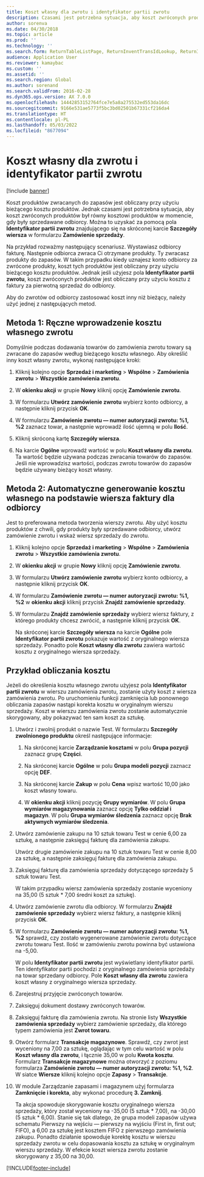 ```yaml
---
title: Koszt własny dla zwrotu i identyfikator partii zwrotu
description: Czasami jest potrzebna sytuacja, aby koszt zwróconych produktów był równy kosztowi produktów w momencie, gdy były sprzedawane odbiorcy. Można to uzyskać za pomocą ustawienia **Identyfikator partii zwrotu**.
author: sorenva
ms.date: 04/30/2018
ms.topic: article
ms.prod: ''
ms.technology: ''
ms.search.form: ReturnTableListPage, ReturnInventTransIdLookup, ReturnItemNumLookup
audience: Application User
ms.reviewer: kamaybac
ms.custom: ''
ms.assetid: ''
ms.search.region: Global
ms.author: sorenand
ms.search.validFrom: 2016-02-28
ms.dyn365.ops.version: AX 7.0.0
ms.openlocfilehash: 14442853152764fce7e5a8a275532ed553da16dc
ms.sourcegitcommit: 9166e531ae5773f5bc3bd02501b67331cf216da4
ms.translationtype: HT
ms.contentlocale: pl-PL
ms.lasthandoff: 05/03/2022
ms.locfileid: "8677094"
---
```

# <a name="return-cost-price-and-return-lot-id"></a>Koszt własny dla zwrotu i identyfikator partii zwrotu        

[!include [banner](../includes/banner.md)]



Koszt produktów zwracanych do zapasów jest obliczany przy użyciu bieżącego kosztu produktów. Jednak czasami jest potrzebna sytuacja, aby koszt zwróconych produktów był równy kosztowi produktów w momencie, gdy były sprzedawane odbiorcy. Można to uzyskać za pomocą pola **Identyfikator partii zwrotu** znajdującego się na skróconej karcie **Szczegóły wiersza** w formularzu **Zamówienie sprzedaży**.

Na przykład rozważmy następujący scenariusz. Wystawiasz odbiorcy fakturę. Następnie odbiorca zwraca Ci otrzymane produkty. Ty zwracasz produkty do zapasów. W takim przypadku kiedy uznajesz konto odbiorcy za zwrócone produkty, koszt tych produktów jest obliczany przy użyciu bieżącego kosztu produktów. Jednak jeśli użyjesz pola **Identyfikator partii zwrotu**, koszt zwróconych produktów jest obliczany przy użyciu kosztu z faktury za pierwotną sprzedaż do odbiorcy.

Aby do zwrotów od odbiorcy zastosować koszt inny niż bieżący, należy użyć jednej z następujących metod.

## <a name="method-1-manually-enter-the-return-cost-price"></a>Metoda 1: Ręczne wprowadzenie kosztu własnego zwrotu

Domyślnie podczas dodawania towarów do zamówienia zwrotu towary są zwracane do zapasów według bieżącego kosztu własnego. Aby określić inny koszt własny zwrotu, wykonaj następujące kroki:

1.  Kliknij kolejno opcje **Sprzedaż i marketing** \> **Wspólne** \> **Zamówienia zwrotu** \> **Wszystkie zamówienia zwrotu**.

2.  W **okienku akcji** w grupie **Nowy** kliknij opcję **Zamówienie zwrotu**.

3.  W formularzu **Utwórz zamówienie zwrotu** wybierz konto odbiorcy, a następnie kliknij przycisk **OK**.

4.  W formularzu **Zamówienie zwrotu — numer autoryzacji zwrotu: %1, %2** zaznacz towar, a następnie wprowadź ilość ujemną w polu **Ilość**.

5.  Kliknij skróconą kartę **Szczegóły wiersza**.

6.  Na karcie **Ogólne** wprowadź wartość w polu **Koszt własny dla zwrotu**. Ta wartość będzie używana podczas zwracania towarów do zapasów. Jeśli nie wprowadzisz wartości, podczas zwrotu towarów do zapasów będzie używany bieżący koszt własny.

## <a name="method-2-automatically-generate-the-cost-price-based-on-the-customer-invoice-line"></a>Metoda 2: Automatyczne generowanie kosztu własnego na podstawie wiersza faktury dla odbiorcy

Jest to preferowana metoda tworzenia wierszy zwrotu. Aby użyć kosztu produktów z chwili, gdy produkty były sprzedawane odbiorcy, utwórz zamówienie zwrotu i wskaż wiersz sprzedaży do zwrotu.

1.  Kliknij kolejno opcje **Sprzedaż i marketing** \> **Wspólne** \> **Zamówienia zwrotu** \> **Wszystkie zamówienia zwrotu**.

2.  W **okienku akcji** w grupie **Nowy** kliknij opcję **Zamówienie zwrotu**.

3.  W formularzu **Utwórz zamówienie zwrotu** wybierz konto odbiorcy, a następnie kliknij przycisk **OK**.

4.  W formularzu **Zamówienie zwrotu — numer autoryzacji zwrotu: %1, %2** w **okienku akcji** kliknij przycisk **Znajdź zamówienie sprzedaży**.

5.  W formularzu **Znajdź zamówienie sprzedaży** wybierz wiersz faktury, z którego produkty chcesz zwrócić, a następnie kliknij przycisk **OK**.
    
    Na skróconej karcie **Szczegóły wiersza** na karcie **Ogólne** pole **Identyfikator partii zwrotu** pokazuje wartość z oryginalnego wiersza sprzedaży. Ponadto pole **Koszt własny dla zwrotu** zawiera wartość kosztu z oryginalnego wiersza sprzedaży.

## <a name="cost-calculation-example"></a>Przykład obliczania kosztu

Jeżeli do określenia kosztu własnego zwrotu użyjesz pola **Identyfikator partii zwrotu** w wierszu zamówienia zwrotu, zostanie użyty koszt z wiersza zamówienia zwrotu. Po uruchomieniu funkcji zamknięcia lub ponownego obliczania zapasów nastąpi korekta kosztu w oryginalnym wierszu sprzedaży. Koszt w wierszu zamówienia zwrotu zostanie automatycznie skorygowany, aby pokazywać ten sam koszt za sztukę.

1.  Utwórz i zwolnij produkt o nazwie Test. W formularzu **Szczegóły zwolnionego produktu** określ następujące informacje:
    
    1.  Na skróconej karcie **Zarządzanie kosztami** w polu **Grupa pozycji** zaznacz grupę **Części**.
    
    2.  Na skróconej karcie **Ogólne** w polu **Grupa modeli pozycji** zaznacz opcję **DEF**.
    
    3.  Na skróconej karcie **Zakup** w polu **Cena** wpisz wartość 10,00 jako koszt własny towaru.
    
    4.  W **okienku akcji** kliknij pozycję **Grupy wymiarów**. W polu **Grupa wymiarów magazynowania** zaznacz opcję **Tylko oddział i magazyn**. W polu **Grupa wymiarów śledzenia** zaznacz opcję **Brak aktywnych wymiarów śledzenia**.

2.  Utwórz zamówienie zakupu na 10 sztuk towaru Test w cenie 6,00 za sztukę, a następnie zaksięguj fakturę dla zamówienia zakupu.
    
    Utwórz drugie zamówienie zakupu na 10 sztuk towaru Test w cenie 8,00 za sztukę, a następnie zaksięguj fakturę dla zamówienia zakupu.

3.  Zaksięguj fakturę dla zamówienia sprzedaży dotyczącego sprzedaży 5 sztuk towaru Test.
    
    W takim przypadku wiersz zamówienia sprzedaży zostanie wyceniony na 35,00 (5 sztuk \* 7,00 średni koszt za sztukę).

4.  Utwórz zamówienie zwrotu dla odbiorcy. W formularzu **Znajdź zamówienie sprzedaży** wybierz wiersz faktury, a następnie kliknij przycisk **OK**.

5.  W formularzu **Zamówienie zwrotu — numer autoryzacji zwrotu: %1, %2** sprawdź, czy zostało wygenerowane zamówienie zwrotu dotyczące zwrotu towaru Test. Ilość w zamówieniu zwrotu powinna być ustawiona na -5,00.
    
    W polu **Identyfikator partii zwrotu** jest wyświetlany identyfikator partii. Ten identyfikator partii pochodzi z oryginalnego zamówienia sprzedaży na towar sprzedany odbiorcy. Pole **Koszt własny dla zwrotu** zawiera koszt własny z oryginalnego wiersza sprzedaży.

6.  Zarejestruj przyjęcie zwróconych towarów.

7.  Zaksięguj dokument dostawy zwróconych towarów.

8.  Zaksięguj fakturę dla zamówienia zwrotu. Na stronie listy **Wszystkie zamówienia sprzedaży** wybierz zamówienie sprzedaży, dla którego typem zamówienia jest **Zwrot towaru**.

9.  Otwórz formularz **Transakcje magazynowe**. Sprawdź, czy zwrot jest wyceniony na 7,00 za sztukę, oglądając w tym celu wartość w polu **Koszt własny dla zwrotu**, i łącznie 35,00 w polu **Kwota kosztu**. Formularz **Transakcje magazynowe** można otworzyć z poziomu formularza **Zamówienie zwrotu — numer autoryzacji zwrotu: %1, %2**. W siatce **Wiersze** kliknij kolejno opcje **Zapasy** \> **Transakcje**.

10. W module Zarządzanie zapasami i magazynem użyj formularza **Zamknięcie i korekta**, aby wykonać procedurę **3. Zamknij**.
    
    Ta akcja spowoduje skorygowanie kosztu oryginalnego wiersza sprzedaży, który został wyceniony na -35,00 (5 sztuk \* 7,00), na -30,00 (5 sztuk \* 6,00). Stanie się tak dlatego, że grupa modeli zapasów używa schematu Pierwszy na wejściu — pierwszy na wyjściu (First in, first out; FIFO), a 6,00 za sztukę jest kosztem FIFO z pierwszego zamówienia zakupu. Ponadto działanie spowoduje korektę kosztu w wierszu sprzedaży zwrotu w celu dopasowania kosztu za sztukę w oryginalnym wierszu sprzedaży. W efekcie koszt wiersza zwrotu zostanie skorygowany z 35,00 na 30,00.






[!INCLUDE[footer-include](../../includes/footer-banner.md)]